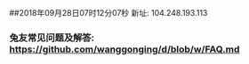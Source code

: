 ##2018年09月28日07时12分07秒 新址: 104.248.193.113
### 兔友常见问题及解答: https://github.com/wanggonging/d/blob/w/FAQ.md
